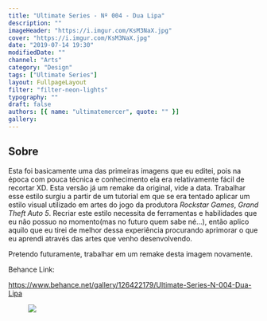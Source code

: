 ```yaml
---
title: "Ultimate Series - Nº 004 - Dua Lipa"
description: ""
imageHeader: "https://i.imgur.com/KsM3NaX.jpg"
cover: "https://i.imgur.com/KsM3NaX.jpg"
date: "2019-07-14 19:30"
modifiedDate: ""
channel: "Arts"
category: "Design"
tags: ["Ultimate Series"]
layout: FullpageLayout
filter: "filter-neon-lights"
typography: ""
draft: false
authors: [{ name: "ultimatemercer", quote: "" }]
gallery:
---
```


## Sobre

Esta foi basicamente uma das primeiras imagens que eu editei, pois na época com pouca técnica e conhecimento ela era relativamente fácil de recortar XD. Esta versão já um remake da original, vide a data. Trabalhar esse estilo surgiu a partir de um tutorial em que se era tentado aplicar um estilo visual utilizado em artes do jogo da produtora _Rockstar Games_, _Grand Theft Auto 5_. Recriar este estilo necessita de ferramentas e habilidades que eu não possuo no momento(mas no futuro quem sabe né...), então aplico aquilo que eu tirei de melhor dessa experiência procurando aprimorar o que eu aprendi através das artes que venho desenvolvendo.

Pretendo futuramente, trabalhar em um remake desta imagem novamente.

Behance Link:

https://www.behance.net/gallery/126422179/Ultimate-Series-N-004-Dua-Lipa

<figure>
<img src="https://i.imgur.com/KsM3NaX.jpg" className="max-w-none mx-auto block"/>
</figure>
